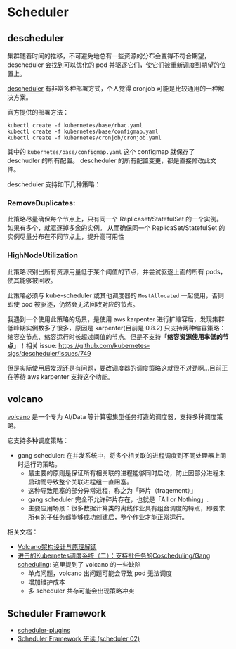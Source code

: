 # Scheduler

## descheduler

集群随着时间的推移，不可避免地总有一些资源的分布会变得不符合期望，descheduler 会找到可以优化的 pod 并驱逐它们，使它们被重新调度到期望的位置上。

[descheduler](https://github.com/kubernetes-sigs/descheduler) 有非常多种部署方式，个人觉得 cronjob 可能是比较通用的一种解决方案。

官方提供的部署方法：

```shell
kubectl create -f kubernetes/base/rbac.yaml
kubectl create -f kubernetes/base/configmap.yaml
kubectl create -f kubernetes/cronjob/cronjob.yaml
```

其中的 `kubernetes/base/configmap.yaml` 这个 configmap 就保存了 deschudler 的所有配置。
descheduler 的所有配置变更，都是直接修改此文件。

descheduler 支持如下几种策略：

### RemoveDuplicates:

此策略尽量确保每个节点上，只有同一个 Replicaset/StatefulSet 的一个实例。如果有多个，就驱逐掉多余的实例。
从而确保同一个 ReplicaSet/StatefulSet 的实例尽量分布在不同节点上，提升高可用性

### HighNodeUtilization

此策略识别出所有资源用量低于某个阈值的节点，并尝试驱逐上面的所有 pods，使其能够被回收。

此策略必须与 kube-scheduler 或其他调度器的 `MostAllocated` 一起使用，否则即使 pod 被驱逐，仍然会无法回收对应的节点。

我遇到一个使用此策略的场景，是使用 aws karpenter 进行扩缩容后，发现集群低峰期实例数多了很多，原因是 karpenter(目前是 0.8.2) 只支持两种缩容策略：缩容空节点、缩容运行时长超过阈值的节点。但是不支持「**缩容资源使用率低的节点**」！相关 issue: https://github.com/kubernetes-sigs/descheduler/issues/749

但是实际使用后发现还是有问题，要改调度器的调度策略这就很不对劲啊...目前正在等待 aws karpenter 支持这个功能。



## volcano

[volcano](https://github.com/volcano-sh/volcano) 是一个专为 AI/Data 等计算密集型任务打造的调度器，支持多种调度策略。

它支持多种调度策略：

- gang scheduler: 在并发系统中，将多个相关联的进程调度到不同处理器上同时运行的策略。
  - 最主要的原则是保证所有相关联的进程能够同时启动，防止因部分进程未启动而导致整个关联进程组一直阻塞。
  - 这种导致阻塞的部分异常进程，称之为「碎片（fragement）」
  - gang scheduler 完全不允许碎片存在，也就是「All or Nothing」.
  - 主要应用场景：很多数据计算类的离线作业具有组合调度的特点，即要求所有的子任务都能够成功创建后，整个作业才能正常运行。


相关文档：

- [Volcano架构设计与原理解读](https://bbs.huaweicloud.com/blogs/detail/239645)
- [进击的Kubernetes调度系统（二）：支持批任务的Coscheduling/Gang scheduling](https://developer.aliyun.com/article/766275): 这里提到了 volcano 的一些缺陷
  - 单点问题，volcano 出问题可能会导致 pod 无法调度
  - 增加维护成本
  - 多 scheduler 共存可能会出现策略冲突


## Scheduler Framework

- [scheduler-plugins](https://github.com/kubernetes-sigs/scheduler-plugins)
- [Scheduler Framework 研读 (scheduler 02)](https://zhuanlan.zhihu.com/p/347816064)

